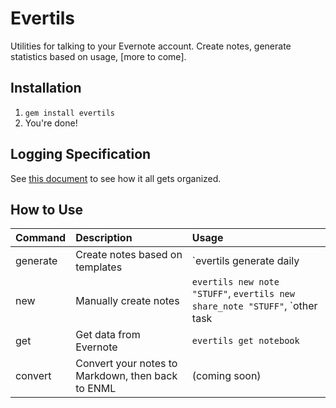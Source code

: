 # Evertils

Utilities for talking to your Evernote account.  Create notes, generate statistics based on usage, [more to come].

## Installation

1. `gem install evertils`
2. You're done!

## Logging Specification
See [this document](LOGGING_SPECIFICATION.md) to see how it all gets organized.

## How to Use

|Command|Description|Usage|
|:--------------|:-----------|:-------------|
|generate|Create notes based on templates|`evertils generate daily|weekly|monthly`|
|new|Manually create notes|`evertils new note "STUFF"`, `evertils new share_note "STUFF"`, `other task | evertils new share_note --title="Piped data note"`|
|get|Get data from Evernote|`evertils get notebook`|
|convert|Convert your notes to Markdown, then back to ENML|(coming soon)|
